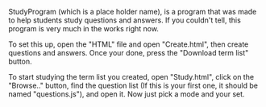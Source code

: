 StudyProgram (which is a place holder name), is a program that was made to help students study questions and answers. If you couldn't tell, this program is very much in the works right now. 

To set this up, open the "HTML" file and open "Create.html", then create questions and answers. Once your done, press the "Download term list" button. 

To start studying the term list you created, open "Study.html", click on the "Browse.." button, find the question list (If this is your first one, it should be named "questions.js"), and open it.  Now just pick a mode and your set. 
